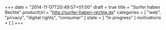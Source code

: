 +++
date = "2014-11-07T20:49:57+01:00"
draft = true
title = "Surfer haben Rechte"
productUrl = "http://surfer-haben-rechte.de"
categories = [ "web", "privacy", "digital rights", "consumer" ]
state = [ "In progress" ]
motivations = [ ]
+++


